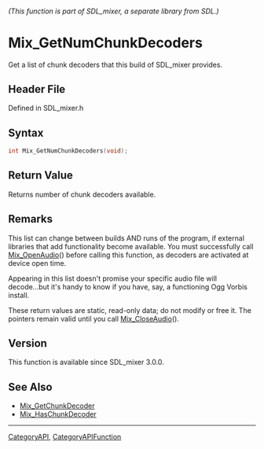 ###### (This function is part of SDL_mixer, a separate library from SDL.)
# Mix_GetNumChunkDecoders

Get a list of chunk decoders that this build of SDL_mixer provides.

## Header File

Defined in SDL_mixer.h

## Syntax

```c
int Mix_GetNumChunkDecoders(void);

```

## Return Value

Returns number of chunk decoders available.

## Remarks

This list can change between builds AND runs of the program, if external
libraries that add functionality become available. You must successfully
call [Mix_OpenAudio](Mix_OpenAudio)() before calling this function, as
decoders are activated at device open time.

Appearing in this list doesn't promise your specific audio file will
decode...but it's handy to know if you have, say, a functioning Ogg Vorbis
install.

These return values are static, read-only data; do not modify or free it.
The pointers remain valid until you call
[Mix_CloseAudio](Mix_CloseAudio)().

## Version

This function is available since SDL_mixer 3.0.0.

## See Also

* [Mix_GetChunkDecoder](Mix_GetChunkDecoder)
* [Mix_HasChunkDecoder](Mix_HasChunkDecoder)

----
[CategoryAPI](CategoryAPI), [CategoryAPIFunction](CategoryAPIFunction)

